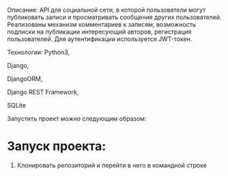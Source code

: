 Описание:
API для социальной сети, в которой пользователи могут публиковать записи и просматривать сообщения других пользователей. Реализованы механизм комментариев к записям, возможность подписки на публикации интересующий авторов, регистрация пользователей. Для аутентификации используется JWT-токен.

Технологии:
Python3,

Django,

DjangoORM,

Django REST Framework,

SQLite

Запустить проект можно следующим образом:

# Запуск проекта:
1. Клонировать репозиторий и перейти в него в командной строке

